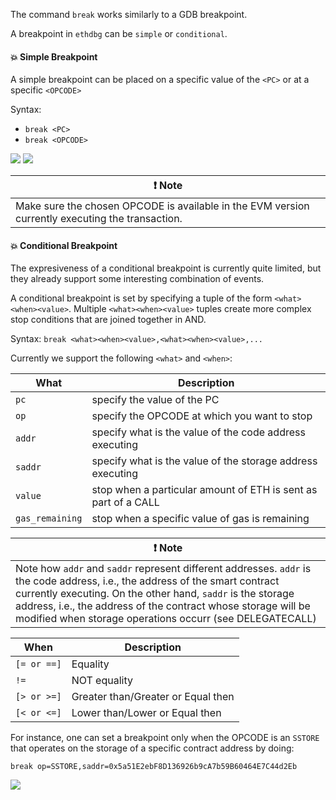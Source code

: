 The command `break` works similarly to a GDB breakpoint.

A breakpoint in `ethdbg` can be `simple` or `conditional`.

#### 💥 Simple Breakpoint
A simple breakpoint can be placed on a specific value of the `<PC>` or at a specific `<OPCODE>`

Syntax: 

 + `break <PC>`
 + `break <OPCODE>` 

![](../../imgs/simple_break_pc.png)
![](../../imgs/simple_break_op.png)

| ❗️ Note                               | 
|------------------------------------------|
| Make sure the chosen OPCODE is available in the EVM version currently executing the transaction. |

#### 💥 Conditional Breakpoint

The expresiveness of a conditional breakpoint is currently quite limited, but they already support some interesting combination of events.

A conditional breakpoint is set by specifying a tuple of the form `<what><when><value>`.
Multiple `<what><when><value>` tuples create more complex stop conditions that are joined together in AND.

Syntax:  `break <what><when><value>,<what><when><value>,...`

Currently we support the following `<what>` and `<when>`:

| What | Description |
|-------------------|----------|
|`pc`    | specify the value of the PC                                    |
|`op`    | specify the OPCODE at which you want to stop                   |   
|`addr`  | specify what is the value of the code address executing        | 
|`saddr` | specify what is the value of the storage address executing     | 
|`value` | stop when a particular amount of ETH is sent as part of a CALL | 
|`gas_remaining` | stop when a specific value of gas is remaining         |

| ❗️ Note                               | 
|------------------------------------------|
| Note how `addr` and `saddr` represent different addresses. `addr` is the code address, i.e., the address of the smart contract currently executing. On the other hand, `saddr` is the storage address, i.e., the address of the contract whose storage will be modified when storage operations occurr (see DELEGATECALL) |

| When | Description |
|-------------------|----------|
|`[= or ==]`  |  Equality                           |
| `!=`        |  NOT equality                       |
|`[> or >=]`  |  Greater than/Greater or Equal then |
|`[< or <=]`  |  Lower than/Lower or Equal then     |

For instance, one can set a breakpoint only when the OPCODE is an `SSTORE` that operates on the storage of a specific contract address by doing: 

```
break op=SSTORE,saddr=0x5a51E2ebF8D136926b9cA7b59B60464E7C44d2Eb
```

![](../../imgs/conditional_break_ex1.png)